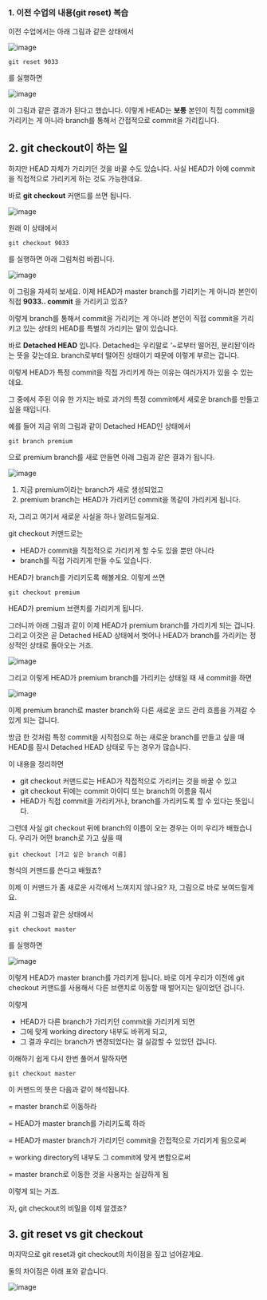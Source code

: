 ### 1. 이전 수업의 내용(git reset) 복습
이전 수업에서는 아래 그림과 같은 상태에서

![image](https://user-images.githubusercontent.com/64893709/98689264-16945180-23af-11eb-8015-a0005fe678d3.png)

```
git reset 9033
```
를 실행하면

![image](https://user-images.githubusercontent.com/64893709/98689322-26139a80-23af-11eb-965c-4daef6ba7e84.png)

이 그림과 같은 결과가 된다고 했습니다. 이렇게 HEAD는 __보통__ 본인이 직접 commit을 가리키는 게 아니라 branch를 통해서 간접적으로 commit을 가리킵니다.

## 2. git checkout이 하는 일
하지만 HEAD 자체가 가리키던 것을 바꿀 수도 있습니다. 사실 HEAD가 아예 commit을 직접적으로 가리키게 하는 것도 가능한데요.

바로 __git checkout__ 커맨드를 쓰면 됩니다.

![image](https://user-images.githubusercontent.com/64893709/98926883-347ec500-251b-11eb-8c02-e2ed64a54577.png)

원래 이 상태에서
```
git checkout 9033
```
를 실행하면 아래 그림처럼 바뀝니다.

![image](https://user-images.githubusercontent.com/64893709/98926944-48c2c200-251b-11eb-9891-9c92d1a88096.png)

이 그림을 자세히 보세요. 이제 HEAD가 master branch를 가리키는 게 아니라 본인이 직접 __9033.. commit__ 을 가리키고 있죠?

이렇게 branch를 통해서 commit을 가리키는 게 아니라 본인이 직접 commit을 가리키고 있는 상태의 HEAD를 특별히 가리키는 말이 있습니다.

바로 __Detached HEAD__ 입니다. Detached는 우리말로 ‘~로부터 떨어진, 분리된’이라는 뜻을 갖는데요. branch로부터 떨어진 상태이기 때문에 이렇게 부르는 겁니다. 

이렇게 HEAD가 특정 commit을 직접 가리키게 하는 이유는 여러가지가 있을 수 있는데요.

그 중에서 주된 이유 한 가지는 바로 과거의 특정 commit에서 새로운 branch를 만들고 싶을 때입니다. 

예를 들어 지금 위의 그림과 같이 Detached HEAD인 상태에서
```
git branch premium
```
으로 premium branch를 새로 만들면 아래 그림과 같은 결과가 됩니다.

![image](https://user-images.githubusercontent.com/64893709/98927377-ce467200-251b-11eb-9271-df6a3e965b83.png)

1. 지금 premium이라는 branch가 새로 생성되었고
2. premium branch는 HEAD가 가리키던 commit을 똑같이 가리키게 됩니다.

자, 그리고 여기서 새로운 사실을 하나 알려드릴게요.

git checkout 커맨드로는 
* HEAD가 commit을 직접적으로 가리키게 할 수도 있을 뿐만 아니라
* branch를 직접 가리키게 만들 수도 있습니다.

HEAD가 branch를 가리키도록 해볼게요. 이렇게 쓰면
```
git checkout premium
```
HEAD가 premium 브랜치를 가리키게 됩니다.

그러니까 아래 그림과 같이 이제 HEAD가 premium branch를 가리키게 되는 겁니다. 그리고 이것은 곧 Detached HEAD 상태에서 벗어나 HEAD가 branch를 가리키는 정상적인 상태로 돌아오는 거죠.

![image](https://user-images.githubusercontent.com/64893709/98932243-6d6e6800-2522-11eb-977c-71c5adea6ad1.png)

그리고 이렇게 HEAD가 premium branch를 가리키는 상태일 때 새 commit을 하면

![image](https://user-images.githubusercontent.com/64893709/98932357-955dcb80-2522-11eb-9e1f-427dd6611d8f.png)

이제 premium branch로 master branch와 다른 새로운 코드 관리 흐름을 가져갈 수 있게 되는 겁니다.

방금 한 것처럼 특정 commit을 시작점으로 하는 새로운 branch를 만들고 싶을 때 HEAD를 잠시 Detached HEAD 상태로 두는 경우가 많습니다.

이 내용을 정리하면

* git checkout 커맨드로는 HEAD가 직접적으로 가리키는 것을 바꿀 수 있고
* git checkout 뒤에는 commit 아이디 또는 branch의 이름을 줘서
* HEAD가 직접 commit을 가리키거나, branch를 가리키도록 할 수 있다는 뜻입니다.

그런데 사실 git checkout 뒤에 branch의 이름이 오는 경우는 이미 우리가 배웠습니다. 우리가 어떤 branch로 가고 싶을 때
```
git checkout [가고 싶은 branch 이름]
```
형식의 커맨드를 쓴다고 배웠죠?

이제 이 커맨드가 좀 새로운 시각에서 느껴지지 않나요? 자, 그림으로 바로 보여드릴게요.

지금 위 그림과 같은 상태에서
```
git checkout master
```
를 실행하면

![image](https://user-images.githubusercontent.com/64893709/98933023-7ad82200-2523-11eb-84cc-97b40a996412.png)

이렇게 HEAD가 master branch를 가리키게 됩니다. 바로 이게 우리가 이전에 git checkout 커맨드를 사용해서 다른 브랜치로 이동할 때 벌어지는 일이었던 겁니다.

이렇게
* HEAD가 다른 branch가 가리키던 commit을 가리키게 되면
* 그에 맞게 working directory 내부도 바뀌게 되고,
* 그 결과 우리는 branch가 변경되었다는 걸 실감할 수 있었던 겁니다.

이해하기 쉽게 다시 한번 풀어서 말하자면
```
git checkout master
```
이 커맨드의 뜻은 다음과 같이 해석됩니다.

= master branch로 이동하라

= HEAD가 master branch를 가리키도록 하라

= HEAD가 master branch가 가리키던 commit을 간접적으로 가리키게 됨으로써

= working directory의 내부도 그 commit에 맞게 변함으로써

= master branch로 이동한 것을 사용자는 실감하게 됨

이렇게 되는 거죠.

자, git checkout의 비밀을 이제 알겠죠?

## 3. git reset vs git checkout
마지막으로 git reset과 git checkout의 차이점을 짚고 넘어갈게요.

둘의 차이점은 아래 표와 같습니다.

![image](https://user-images.githubusercontent.com/64893709/98934842-018dfe80-2526-11eb-86d1-3bcdba5ea3cf.png)
